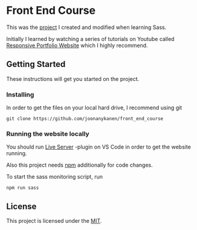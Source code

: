 # Front End Course

This was the [project](https://joonanykanen.github.io/front_end_course/) I created and modified when learning Sass.

Initially I learned by watching a series of tutorials on Youtube called
[Responsive Portfolio Website](https://youtu.be/gYzHS-n2gqU) which I highly recommend.

## Getting Started

These instructions will get you started on the project.

### Installing

In order to get the files on your local hard drive, I recommend using git

    git clone https://github.com/joonanykanen/front_end_course

### Running the website locally

You should run [Live Server](https://marketplace.visualstudio.com/items?itemName=ritwickdey.LiveServer) -plugin on VS Code in order to get the website running.

Also this project needs [npm](https://nodejs.org/en/download/) additionally for code changes.

To start the sass monitoring script, run

    npm run sass

## License

This project is licensed under the [MIT](LICENSE.md).
